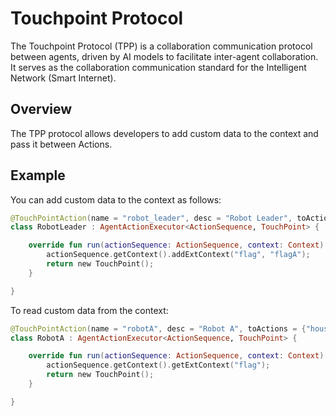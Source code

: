 # Touchpoint Protocol

The Touchpoint Protocol (TPP) is a collaboration communication protocol between agents, driven by AI models to facilitate inter-agent collaboration. It serves as the collaboration communication standard for the Intelligent Network (Smart Internet).

## Overview
The TPP protocol allows developers to add custom data to the context and pass it between Actions.

## Example
You can add custom data to the context as follows:

```kotlin
@TouchPointAction(name = "robot_leader", desc = "Robot Leader", toActions = {"housework["robotA"]"})
class RobotLeader : AgentActionExecutor<ActionSequence, TouchPoint> {

    override fun run(actionSequence: ActionSequence, context: Context): TouchPoint {
        actionSequence.getContext().addExtContext("flag", "flagA");
        return new TouchPoint();
    }

}
```

To read custom data from the context:
```kotlin
@TouchPointAction(name = "robotA", desc = "Robot A", toActions = {"housework[]"})
class RobotA : AgentActionExecutor<ActionSequence, TouchPoint> {

    override fun run(actionSequence: ActionSequence, context: Context): TouchPoint {
        actionSequence.getContext().getExtContext("flag");
        return new TouchPoint();
    }

}
```